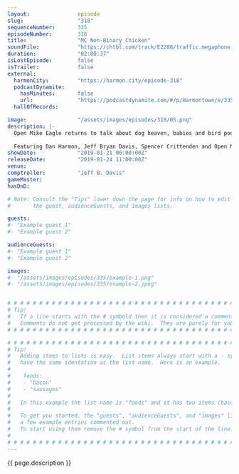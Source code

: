 ```yaml
---
layout:               episode
slug:                 "318"
sequenceNumber:       335
episodeNumber:        318
title:                "MC Non-Binary Chicken"
soundFile:            "https://chtbl.com/track/E2288/traffic.megaphone.fm/STA3247911544.mp3?updated=1596509712"
duration:             "02:00:37"
isLostEpisode:        false
isTrailer:            false
external:
  harmonCity:         "https://harmon.city/episode-318"
  podcastDynamite:
    hasMinutes:       false
    url:              "https://podcastdynamite.com/#/p/Harmontown/e/335/318"
  hallOfRecords:      

image:                "/assets/images/episodes/318/05.png"
description: |-
  Open Mike Eagle returns to talk about dog heaven, babies and bird poop with Dan, Jeff and Spencer.
  
  Featuring Dan Harmon, Jeff Bryan Davis, Spencer Crittenden and Open Mike Eagle.
showDate:             "2019-01-21 00:00:00Z"
releaseDate:          "2019-01-24 11:00:00Z"
venue:                
comptroller:          "Jeff B. Davis"
gameMaster:           
hasDnD:               

# Note: Consult the "Tips" lower down the page for info on how to edit
#       the guest, audienceGuests, and images lists.

guests:
#- "Example guest 1"
#- "Example guest 2"

audienceGuests:
#- "Example guest 1"
#- "Example guest 2"

images:
#- "/assets/images/episodes/335/example-1.png"
#- "/assets/images/episodes/335/example-2.jpeg"


# # # # # # # # # # # # # # # # # # # # # # # # # # # # # # # # # # # # # # # # # # # # #
# Tip!
#   If a line starts with the # symbold then it is considered a comment.
#   Comments do not get processed by the wiki.  They are purely for your information.
# # # # # # # # # # # # # # # # # # # # # # # # # # # # # # # # # # # # # # # # # # # # #

# # # # # # # # # # # # # # # # # # # # # # # # # # # # # # # # # # # # # # # # # # # # #
# Tip!
#   Adding items to lists is easy.  List items always start with a - symbol and have
#   have the same identation as the list name.  Here is an example.
#
#    foods:
#    - "bacon"
#    - "sausages"
#
#   In this example the list name is "foods" and it has two items (bacon, and sausages).
#
#   To get you started, the "guests", "audienceGuests", and "images" lists below have
#   a few example entries commented out.
#   To start using them remove the # symbol from the start of the line.
#
# # # # # # # # # # # # # # # # # # # # # # # # # # # # # # # # # # # # # # # # # # # # #
---
```


<!-- The episode description will be rendered here -->
{{ page.description }}

<!-- Add your content BELOW here -->
<!-- vvvvvvvvvvvvvvvvvvvvvvvvvvv -->




<!-- ^^^^^^^^^^^^^^^^^^^^^^^^^^^ -->
<!-- Add your content ABOVE here -->

<!-- The episode gallery will be rendered here -->